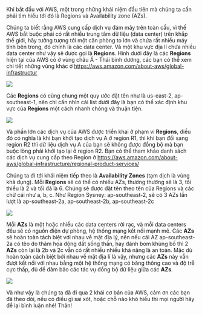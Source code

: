 Khi bắt đầu với AWS, một trong những khái niệm đầu tiên mà chúng ta cần phải tìm hiểu tới đó là Regions và Availability zone (AZs).

Chúng ta biết rằng AWS cung cấp dịch vụ đám mây trên toàn cầu, vì thế AWS bắt buộc phải có rất nhiều trung tâm dữ liệu (data center) trên khắp thế giới, hãy tưởng tượng tới một căn phòng to lớn và chứa rất nhiều máy tính bên trong, đó chính là các data center.  Và một khu vực địa lí chứa nhiều data center như vậy sẽ được gọi là **Regions**.  Hình dưới đây là các **Regions**  hiện tại của AWS có ở vùng châu Á - Thái bình dương, các bạn có thể xem chi tiết những vùng khác ở https://aws.amazon.com/about-aws/global-infrastructur

![](https://images.viblo.asia/b23acddf-1be2-45ed-8db1-61b2dc19a50d.png)

Các **Regions** có cùng chung một quy ước đặt tên như là us-east-2, ap-southeast-1, nên chỉ cần nhìn cái list dưới đây là bạn có thể xác định khu vực của **Regions** một cách nhanh chóng và thuận tiện.

![](https://images.viblo.asia/9a10b0e8-23b1-47e3-8592-f2327c625d51.png)

Và phần lớn các dịch vụ của AWS được triển khai ở phạm vi **Regions**, điều đó có nghĩa là khi bạn khởi tạo dịch vụ A ở region R1, thì khi bạn đổi sang region R2 thì dữ liệu dịch vụ A của bạn sẽ không được đồng bộ mà bạn buộc lòng phải khởi tạo lại ở region R2. Bạn có thể tham khảo danh sách các dịch vụ cung cấp theo Region ở https://aws.amazon.com/about-aws/global-infrastructure/regional-product-services/

Chúng ta đi tới khái niệm tiếp theo là **Availability Zones** (tạm dịch là vùng khả dụng). Mỗi **Regions** sẽ có thể có nhiều AZs, thường thường sẽ là 3, tối thiểu là 2 và tối đã là 6. Chúng sẽ được đặt tên theo tên của Regions và các chữ cái như a, b, c.
Như Region Sysney: ap-southeast-2, sẽ có 3 AZs lần lượt là ap-southeast-2a, ap-southeast-2b, ap-southeast-2c

![](https://images.viblo.asia/7f510f42-6ad9-475c-93ad-823c6fbdf684.png)

Mỗi **AZs** là một hoặc nhiều các data centers rời rạc, và mỗi data centers đều sẽ có nguồn điện dự phòng, hệ thống mạng kết nối mạnh mẽ. Các **AZs** sẽ hoàn toàn tách biệt với nhau về mặt địa lý, nên nếu cái AZ ap-southeast-2a có tèo do thảm họa động đất sống thần, hay đánh bom khủng bố thì 2 **AZs** còn lại là 2b và 2c vẫn có rất nhiều nhiều khả năng là an toàn. Mặc dù hoàn toàn cách biệt bới nhau về mặt địa lí là vậy, nhưng các **AZs** này vẫn đượt kết nối với nhau bằng một hệ thống mạng có băng thông cao và độ trễ cực thấp, đủ để đảm bảo các tác vụ đồng bộ dữ liệu giữa các **AZs**.

![](https://images.viblo.asia/91c3daf6-bb46-4f6c-a9ab-944104864e0d.png)

Và như vậy là chúng ta đã đi qua 2 khái cơ bản của AWS, cảm ơn các bạn đã theo dõi, nếu có điều gì sai xót, hoặc chỗ nào khó hiểu thì mọi người hãy để lại bình luận nhé! Thân!